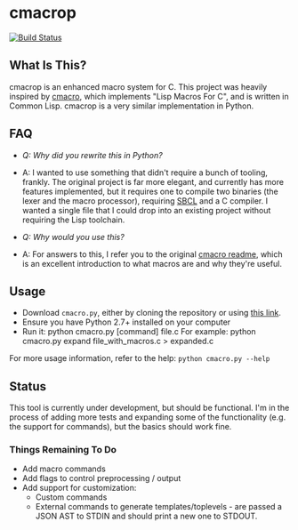 # cmacrop

[![Build Status](https://travis-ci.org/andrew-d/cmacrop.svg?branch=master)](https://travis-ci.org/andrew-d/cmacrop)

## What Is This?

cmacrop is an enhanced macro system for C.  This project was heavily inspired
by [cmacro](https://github.com/eudoxia0/cmacro), which implements "Lisp Macros
For C", and is written in Common Lisp.  cmacrop is a very similar
implementation in Python.

## FAQ

- *Q: Why did you rewrite this in Python?*
- A: I wanted to use something that didn't require a bunch of tooling, frankly.
  The original project is far more elegant, and currently has more features
  implemented, but it requires one to compile two binaries (the lexer and the
  macro processor), requiring [SBCL](http://en.wikipedia.org/wiki/Steel_Bank_Common_Lisp)
  and a C compiler.  I wanted a single file that I could drop into an existing
  project without requiring the Lisp toolchain.

- *Q: Why would you use this?*
- A: For answers to this, I refer you to the original [cmacro readme](https://github.com/eudoxia0/cmacro),
  which is an excellent introduction to what macros are and why they're useful.

## Usage

- Download `cmacro.py`, either by cloning the repository or using
  [this link](https://github.com/andrew-d/cmacrop/raw/master/cmacro.py).
- Ensure you have Python 2.7+ installed on your computer
- Run it:
      python cmacro.py [command] file.c
  For example:
      python cmacro.py expand file_with_macros.c > expanded.c

For more usage information, refer to the help: `python cmacro.py --help`

## Status

This tool is currently under development, but should be functional.  I'm in the
process of adding more tests and expanding some of the functionality (e.g. the
support for commands), but the basics should work fine.

### Things Remaining To Do

- Add macro commands
- Add flags to control preprocessing / output
- Add support for customization:
  - Custom commands
  - External commands to generate templates/toplevels - are passed a JSON AST
    to STDIN and should print a new one to STDOUT.
